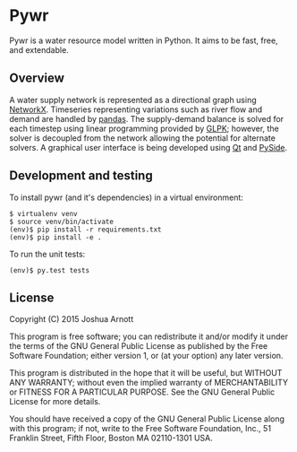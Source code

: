 # Pywr

Pywr is a water resource model written in Python. It aims to be fast, free, and extendable.

## Overview

A water supply network is represented as a directional graph using [NetworkX](https://networkx.github.io/). Timeseries representing variations such as river flow and demand are handled by [pandas](http://pandas.pydata.org/). The supply-demand balance is solved for each timestep using linear programming provided by [GLPK](https://www.gnu.org/software/glpk/); however, the solver is decoupled from the network allowing the potential for alternate solvers. A graphical user interface is being developed using [Qt](http://qt-project.org/) and [PySide](http://qt-project.org/wiki/PySide).

## Development and testing

To install pywr (and it's dependencies) in a virtual environment:

```
$ virtualenv venv
$ source venv/bin/activate
(env)$ pip install -r requirements.txt
(env)$ pip install -e .
```

To run the unit tests:

```
(env)$ py.test tests
```

## License

Copyright (C) 2015  Joshua Arnott

This program is free software; you can redistribute it and/or modify
it under the terms of the GNU General Public License as published by
the Free Software Foundation; either version 1, or (at your option)
any later version.

This program is distributed in the hope that it will be useful,
but WITHOUT ANY WARRANTY; without even the implied warranty of
MERCHANTABILITY or FITNESS FOR A PARTICULAR PURPOSE.  See the
GNU General Public License for more details.

You should have received a copy of the GNU General Public License
along with this program; if not, write to the Free Software
Foundation, Inc., 51 Franklin Street, Fifth Floor, Boston MA  02110-1301 USA.
